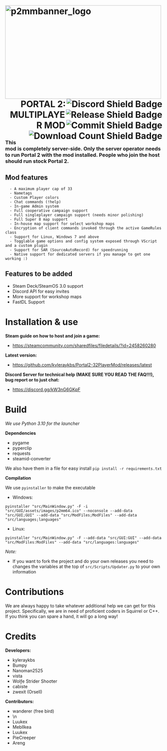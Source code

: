 <h1>
  <img src="https://cdn.discordapp.com/attachments/839766490231078943/1070891505826414672/P2MMGithubReadme.png" alt="p2mmbanner_logo" width="500" height="300" align="left">
  <a href="https://discord.gg/nXRygGNxyK">
    <img src="https://img.shields.io/discord/839651379034193920?color=blue&label=Discord%20Users&style=for-the-badge&logo=discord&logoWidth=20" alt="Discord Shield Badge" align="right">
  </a>
  <br>
  <a href="https://github.com/kyleraykbs/Portal2-32PlayerMod/releases/latest">
    <img src="https://img.shields.io/github/release-date/kyleraykbs/Portal2-32PlayerMod?color=red&label=Latest%20Release&style=for-the-badge" alt="Release Shield Badge" align="right">
  </a>
  <br>
  <a href="https://github.com/kyleraykbs/Portal2-32PlayerMod/commits/main">
    <img src="https://img.shields.io/github/last-commit/kyleraykbs/Portal2-32PlayerMod?label=Last%20Commit&style=for-the-badge" alt="Commit Shield Badge" align="right">
  </a>
  <br>
    <a href="https://github.com/kyleraykbs/Portal2-32PlayerMod/releases/latest"><img src="https://img.shields.io/github/downloads/kyleraykbs/Portal2-32PlayerMod/total?style=for-the-badge" alt="Download Count Shield Badge" align="right">
  </a>
  <br>
  <br>
  <br>
  <p align="right">PORTAL 2: MULTIPLAYER MOD</p>
</h1>

### This mod is completely server-side. Only the server operator needs to run Portal 2 with the mod installed. People who join the host should run stock Portal 2.
## Mod features
```
  - A maximum player cap of 33
  - Nametags
  - Custom Player colors
  - Chat commands (!help)
  - In-game Admin system
  - Full cooperative campaign support
  - Full singleplayer campaign support (needs minor polishing)
  - Full Super 8 map support
  - In-house map support for select workshop maps
  - Encryption of client commands invoked through the active GameRules class
  - Support for Linux, Windows 7 and above
  - Togglable game options and config system exposed through VScript and a custom plugin
  - Support for SAR (SourceAutoRecord) for speedrunning
  - Native support for dedicated servers if you manage to get one working :)
```

## Features to be added
- Steam Deck/SteamOS 3.0 support
- Discord API for easy invites
- More support for workshop maps
- FastDL Support

# Installation & use

**Steam guide on how to host and join a game:**
- https://steamcommunity.com/sharedfiles/filedetails/?id=2458260280

**Latest version:**
- https://github.com/kyleraykbs/Portal2-32PlayerMod/releases/latest

**Discord Server for technical help (MAKE SURE YOU READ THE FAQ!!!), bug report or to just chat:**
- https://discord.gg/kW3nG6GKpF


# Build

*We use Python 3.10 for the launcher*

**Dependencies**
- pygame
- pyperclip
- requests
- steamid-converter

We also have them in a file for easy install `pip install -r requirements.txt`

**Compilation**

We use `pyinstaller` to make the executable
- Windows:

```
pyinstaller "src/MainWindow.py" -F -i "src/GUI/assets/images/p2mm64.ico" --noconsole --add-data "src/GUI;GUI" --add-data "src/ModFiles;ModFiles" --add-data "src/languages;languages"
```

- Linux:

```
pyinstaller "src/MainWindow.py" -F --add-data "src/GUI:GUI" --add-data "src/ModFiles:ModFiles" --add-data "src/languages:languages"
```

*Note:*  
- If you want to fork the project and do your own releases you need to changes the variables at the top of `src/Scripts/Updater.py` to your own information


# Contributions

We are always happy to take whatever additional help we can get for this project. Specifically, we are in need of proficient coders in Squirrel or C++. If you think you can spare a hand, it will go a long way!

# Credits

**Developers:**
- kyleraykbs
- Bumpy
- Nanoman2525
- vista
- Wolƒe Strider Shoσter
- cabiste
- zwexit (Orsell) 

**Contributors:**
- wanderer (free bird)
- \n
- Luukex
- MeblIkea
- Luukex
- PieCreeper
- Areng
